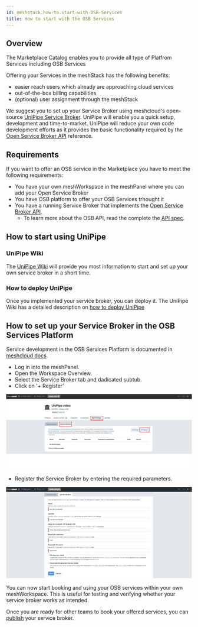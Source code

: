 ```yaml
---
id: meshstack.how-to.start-with-OSB-Services
title: How to start with the OSB Services
---
```


## Overview

The Marketplace Catalog enables you to provide all type of Platfrom Services including OSB Services

Offering your Services in the meshStack has the following benefits:

- easier reach users which already are approaching cloud services
- out-of-the-box billing capabilities
- (optional) user assignment through the meshStack

We suggest you to set up your Service Broker using meshcloud's open-source [UniPipe Service Broker](https://github.com/meshcloud/unipipe-service-broker). UniPipe will enable you a quick setup, development and time-to-market.
UniPipe will reduce your own code development efforts as it provides the basic functionality required by the [Open Service Broker API](https://www.openservicebrokerapi.org/) reference.

## Requirements

If you want to offer an OSB service in the Marketplace you have to meet the following requirements:

- You have your own meshWorkspace in the meshPanel where you can add your Open Service Broker
- You have OSB platform to offer your OSB Services trhought it
- You have a running Service Broker that implements the [Open Service Broker API](https://www.openservicebrokerapi.org/).
  - To learn more about the OSB API, read the complete the [API spec](https://github.com/openservicebrokerapi/servicebroker/blob/master/spec.md).

## How to start using UniPipe

### UniPipe Wiki

The [UniPipe Wiki](https://github.com/meshcloud/unipipe-service-broker/wiki) will provide you most information to start and set up your own service broker in a short time.

### How to deploy UniPipe

Once you implemented your service broker, you can deploy it. The UniPipe Wiki has a detailed description on [how to deploy UniPipe](https://github.com/meshcloud/unipipe-service-broker/wiki/How-To-Guides#-how-to-deploy-unipipe-service-broker)

## How to set up your Service Broker in the OSB Services Platform

Service development in the OSB Services Platform is documented in [meshcloud docs](meshstack.OSBServicesPlatform.development).

- Log in into the meshPanel.
- Open the Workspace Overview.
- Select the Service Broker tab and dadicated subtub.
- Click on '+ Register'

![Add Service Broker](assets/marketplace/marketplace-service-broker-overview.png)

- Register the Service Broker by entering the required parameters.

![Register Service Broker](assets/marketplace/marketplace-register-service-broker.png)

You can now start booking and using your OSB services within your own meshWorkspace. This is useful for testing and verifying whether your service broker works as intended.

Once you are ready for other teams to book your offered services, you can [publish](meshstack.OSBServicesPlatform.development#publish-your-service-broker) your service broker.
